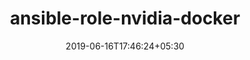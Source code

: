 ---
title: "ansible-role-nvidia-docker"
date: 2019-06-16T17:46:24+05:30
type: "organisations"
org_name: "NVIDIA Corporation"
repo_desc: "NA"
repo_link: https://github.com/NVIDIA/ansible-role-nvidia-docker


---